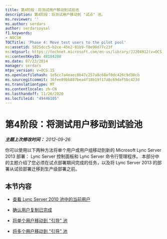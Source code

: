 ```yaml
---
title: 第4阶段：将测试用户移动到试验池
description: 第4阶段：将测试用户移动到 "试点" 池。
ms.reviewer: ''
ms.author: serdars
author: serdarsoysal
f1.keywords:
- NOCSH
TOCTitle: 'Phase 4: Move test users to the pilot pool'
ms:assetid: 5825dcc5-b2ce-45e2-81b9-f8e90d77c23f
ms:mtpsurl: https://technet.microsoft.com/en-us/library/JJ204912(v=OCS.15)
ms:contentKeyID: 48184208
ms.date: 07/23/2014
manager: serdars
mtps_version: v=OCS.15
ms.openlocfilehash: 1e5cc7a4eaec0b47c257a8c68ef0dc426c9d30cb
ms.sourcegitcommit: 36fee89bb887bea4f18b19f17a8c69daf5bc423d
ms.translationtype: MT
ms.contentlocale: zh-CN
ms.lasthandoff: 11/26/2020
ms.locfileid: "49446105"
---
```

# <a name="phase-4-move-test-users-to-the-pilot-pool"></a>第4阶段：将测试用户移动到试验池

<div data-xmlns="http://www.w3.org/1999/xhtml">

<div class="topic" data-xmlns="http://www.w3.org/1999/xhtml" data-msxsl="urn:schemas-microsoft-com:xslt" data-cs="https://msdn.microsoft.com/">

<div data-asp="https://msdn2.microsoft.com/asp">



</div>

<div id="mainSection">

<div id="mainBody">

<span> </span>

_**主题上次修改时间：** 2012-09-26_

你可以使用以下两种方法将单个用户或用户组移动到新的 Microsoft Lync Server 2013 部署： Lync Server 控制面板和 Lync Server 命令行管理程序。 本部分中的主题介绍了您必须在试点部署期间完成的任务，以及将 Lync Server 2013 的部署从试验部署迁移到生产级部署之前。

<div>

## <a name="in-this-section"></a>本节内容

  - [查看 Lync Server 2010 池中的当前用户](view-current-users-in-lync-server-2010-pool.md)

  - [确认用户复制已完成](verify-user-replication-has-completed.md)

  - [将单个用户移动到 "引导" 池](move-a-single-user-to-the-pilot-pool.md)

  - [将多个用户移动到 "引导" 池](move-multiple-users-to-the-pilot-pool.md)

</div>

</div>

<span> </span>

</div>

</div>

</div>


